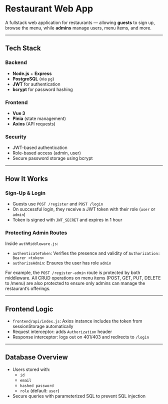 # Restaurant Web App

A fullstack web application for restaurants — allowing **guests** to sign up, browse the menu,  while **admins** manage users, menu items, and more.

---

## Tech Stack

### Backend
- **Node.js** + **Express**
- **PostgreSQL** (via `pg`)
- **JWT** for authentication
- **bcrypt** for password hashing

### Frontend
- **Vue 3**
- **Pinia** (state management)
- **Axios** (API requests)

### Security
- JWT-based authentication
- Role-based access (admin, user)
- Secure password storage using bcrypt

---

## How It Works

### Sign-Up & Login

- Guests use `POST /register` and `POST /login`
- On successful login, they receive a JWT token with their role (`user` or `admin`)
- Token is signed with `JWT_SECRET` and expires in 1 hour

### Protecting Admin Routes

Inside `authMiddleware.js`:

- `authenticateToken`: Verifies the presence and validity of `Authorization: Bearer <token>`
- `authorizeAdmin`: Ensures the user has role `admin`

For example, the `POST /register-admin` route is protected by both middleware.
All CRUD operations on menu items (POST, GET, PUT, DELETE to /menu) are also protected to ensure only admins can manage the restaurant’s offerings.

---

## Frontend Logic

- `frontend/api/index.js`: Axios instance includes the token from sessionStorage automatically
- Request interceptor: adds `Authorization` header
- Response interceptor: logs out on 401/403 and redirects to `/login`

---

## Database Overview

- Users stored with:
  - `id`
  - `email`
  - `hashed password`
  - `role` (default: `user`)
- Secure queries with parameterized SQL to prevent SQL injection
